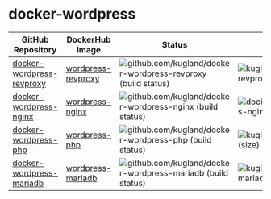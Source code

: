 docker-wordpress
================

| GitHub Repository | DockerHub Image | Status | Size | Base Image |
|-------------------|-----------------|--------|------|------------|
| [docker-wordpress-revproxy](https://github.com/kugland/docker-wordpress-revproxy) | [wordpress-revproxy](https://hub.docker.com/r/kugland/) | ![github.com/kugland/docker-wordpress-revproxy (build status)](https://img.shields.io/github/workflow/status/kugland/docker-wordpress-revproxy/build-and-push) | ![kugland/wordpress-revproxy (size)](https://img.shields.io/docker/image-size/kugland/wordpress-revproxy/latest) | `nginx:1.21.6-alpine` |
| [docker-wordpress-nginx](https://github.com/kugland/docker-wordpress-nginx) | [wordpress-nginx](https://hub.docker.com/r/kugland/) | ![github.com/kugland/docker-wordpress-nginx (build status)](https://img.shields.io/github/workflow/status/kugland/docker-wordpress-nginx/build-and-push) | ![docker.io/kugland/wordpress-nginx (size)](https://img.shields.io/docker/image-size/kugland/wordpress-nginx/latest) | `nginx:1.21.6-alpine` |
| [docker-wordpress-php](https://github.com/kugland/docker-wordpress-php) | [wordpress-php](https://hub.docker.com/r/kugland/) | ![github.com/kugland/docker-wordpress-php (build status)](https://img.shields.io/github/workflow/status/kugland/docker-wordpress-php/build-and-push) | ![kugland/wordpress-php (size)](https://img.shields.io/docker/image-size/kugland/wordpress-php/latest) | `php:8.1.5-fpm-alpine` |
| [docker-wordpress-mariadb](https://github.com/kugland/docker-wordpress-mariadb) | [wordpress-mariadb](https://hub.docker.com/r/kugland/) | ![github.com/kugland/docker-wordpress-mariadb (build status)](https://img.shields.io/github/workflow/status/kugland/docker-wordpress-mariadb/build-and-push) | ![kugland/wordpress-mariadb (size)](https://img.shields.io/docker/image-size/kugland/wordpress-mariadb/latest) | `mariadb:10.8.2` |
